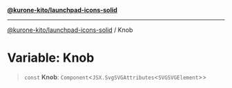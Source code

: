 [**@kurone-kito/launchpad-icons-solid**](../README.md)

***

[@kurone-kito/launchpad-icons-solid](../globals.md) / Knob

# Variable: Knob

> `const` **Knob**: `Component`\<`JSX.SvgSVGAttributes`\<`SVGSVGElement`\>\>
